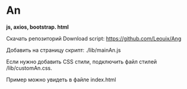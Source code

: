 # An

<strong>js, axios, bootstrap. html </strong>

Скачать репозиторий Download script: https://github.com/Leouix/Ang

Добавить на страницу скрипт:
./lib/mainAn.js

Если нужно добавить CSS стили, подключить файл стилей /lib/customAn.css. 

Пример можно увидеть в файле index.html

